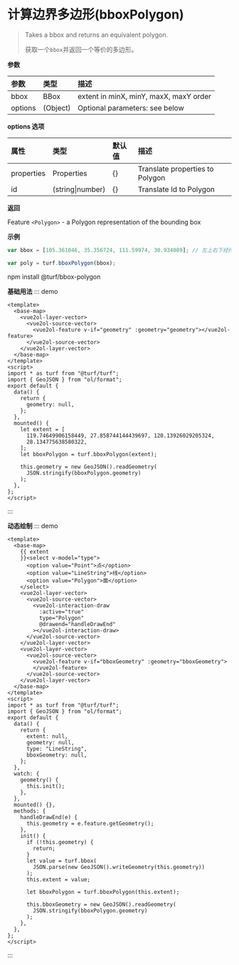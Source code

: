# 计算边界多边形(bboxPolygon)

> Takes a bbox and returns an equivalent polygon.
> 
> 获取一个`bbox`并返回一个等价的多边形。

**参数**

| 参数    | 类型     | 描述                                   |
| :------ | :------- | :------------------------------------- |
| bbox    | BBox     | extent in minX, minY, maxX, maxY order |
| options | (Object) | Optional parameters: see below         |

**options 选项**

| 属性       | 类型             | 默认值 | 描述                            |
| :--------- | :--------------- | :----- | :------------------------------ |
| properties | Properties       | {}     | Translate properties to Polygon |
| id         | (string\|number) | {}     | Translate Id to Polygon         |

**返回**

Feature `<Polygon>` - a Polygon representation of the bounding box

**示例**

```js
var bbox = [105.361046, 35.356724, 111.59974, 30.934089]; // 左上右下经纬度

var poly = turf.bboxPolygon(bbox);
```

npm install @turf/bbox-polygon

**基础用法**
::: demo

```vue
<template>
  <base-map>
    <vue2ol-layer-vector>
      <vue2ol-source-vector>
        <vue2ol-feature v-if="geometry" :geometry="geometry"></vue2ol-feature>
      </vue2ol-source-vector>
    </vue2ol-layer-vector>
  </base-map>
</template>
<script>
import * as turf from "@turf/turf";
import { GeoJSON } from "ol/format";
export default {
  data() {
    return {
      geometry: null,
    };
  },
  mounted() {
    let extent = [
      119.74649906158449, 27.858744144439697, 120.13926029205324,
      28.134775638580322,
    ];
    let bboxPolygon = turf.bboxPolygon(extent);

    this.geometry = new GeoJSON().readGeometry(
      JSON.stringify(bboxPolygon.geometry)
    );
  },
};
</script>
```

:::

**动态绘制**
::: demo

```vue
<template>
  <base-map>
    {{ extent
    }}<select v-model="type">
      <option value="Point">点</option>
      <option value="LineString">线</option>
      <option value="Polygon">面</option>
    </select>
    <vue2ol-layer-vector>
      <vue2ol-source-vector>
        <vue2ol-interaction-draw
          :active="true"
          type="Polygon"
          @drawend="handleDrawEnd"
        ></vue2ol-interaction-draw>
      </vue2ol-source-vector>
    </vue2ol-layer-vector>
    <vue2ol-layer-vector>
      <vue2ol-source-vector>
        <vue2ol-feature v-if="bboxGeometry" :geometry="bboxGeometry">
        </vue2ol-feature>
      </vue2ol-source-vector>
    </vue2ol-layer-vector>
  </base-map>
</template>
<script>
import * as turf from "@turf/turf";
import { GeoJSON } from "ol/format";
export default {
  data() {
    return {
      extent: null,
      geometry: null,
      type: "LineString",
      bboxGeometry: null,
    };
  },
  watch: {
    geometry() {
      this.init();
    },
  },
  mounted() {},
  methods: {
    handleDrawEnd(e) {
      this.geometry = e.feature.getGeometry();
    },
    init() {
      if (!this.geometry) {
        return;
      }
      let value = turf.bbox(
        JSON.parse(new GeoJSON().writeGeometry(this.geometry))
      );
      this.extent = value;

      let bboxPolygon = turf.bboxPolygon(this.extent);

      this.bboxGeometry = new GeoJSON().readGeometry(
        JSON.stringify(bboxPolygon.geometry)
      );
    },
  },
};
</script>
```

:::
